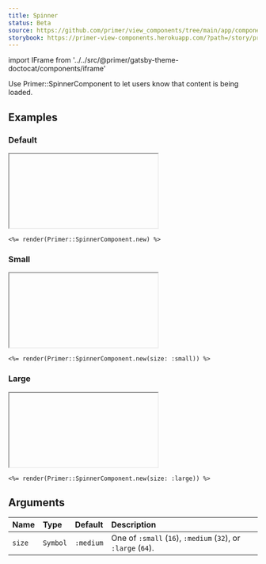 ```yaml
---
title: Spinner
status: Beta
source: https://github.com/primer/view_components/tree/main/app/components/primer/spinner_component.rb
storybook: https://primer-view-components.herokuapp.com/?path=/story/primer-spinner-component
---
```


import IFrame from '../../src/@primer/gatsby-theme-doctocat/components/iframe'

<!-- Warning: AUTO-GENERATED file, do not edit. Add code comments to your Ruby instead <3 -->

Use Primer::SpinnerComponent to let users know that content is being loaded.

## Examples

### Default

<IFrame height="auto" content="<svg style='box-sizing: content-box; color: var(--color-icon-primary);' viewBox='0 0 16 16' fill='none' width='32' height='32'>  <circle cx='8' cy='8' r='7' stroke='currentColor' stroke-opacity='0.25' stroke-width='2' vector-effect='non-scaling-stroke' />  <path d='M15 8a7.002 7.002 0 00-7-7' stroke='currentColor' stroke-width='2' stroke-linecap='round' vector-effect='non-scaling-stroke'>    <animateTransform attributeName='transform' type='rotate' from='0 8 8' to='360 8 8' dur='1s' repeatCount='indefinite' />  </path></svg>"></IFrame>

```erb
<%= render(Primer::SpinnerComponent.new) %>
```

### Small

<IFrame height="auto" content="<svg style='box-sizing: content-box; color: var(--color-icon-primary);' viewBox='0 0 16 16' fill='none' width='16' height='16'>  <circle cx='8' cy='8' r='7' stroke='currentColor' stroke-opacity='0.25' stroke-width='2' vector-effect='non-scaling-stroke' />  <path d='M15 8a7.002 7.002 0 00-7-7' stroke='currentColor' stroke-width='2' stroke-linecap='round' vector-effect='non-scaling-stroke'>    <animateTransform attributeName='transform' type='rotate' from='0 8 8' to='360 8 8' dur='1s' repeatCount='indefinite' />  </path></svg>"></IFrame>

```erb
<%= render(Primer::SpinnerComponent.new(size: :small)) %>
```

### Large

<IFrame height="auto" content="<svg style='box-sizing: content-box; color: var(--color-icon-primary);' viewBox='0 0 16 16' fill='none' width='64' height='64'>  <circle cx='8' cy='8' r='7' stroke='currentColor' stroke-opacity='0.25' stroke-width='2' vector-effect='non-scaling-stroke' />  <path d='M15 8a7.002 7.002 0 00-7-7' stroke='currentColor' stroke-width='2' stroke-linecap='round' vector-effect='non-scaling-stroke'>    <animateTransform attributeName='transform' type='rotate' from='0 8 8' to='360 8 8' dur='1s' repeatCount='indefinite' />  </path></svg>"></IFrame>

```erb
<%= render(Primer::SpinnerComponent.new(size: :large)) %>
```

## Arguments

| Name | Type | Default | Description |
| :- | :- | :- | :- |
| `size` | `Symbol` | `:medium` | One of `:small` (`16`), `:medium` (`32`), or `:large` (`64`). |
